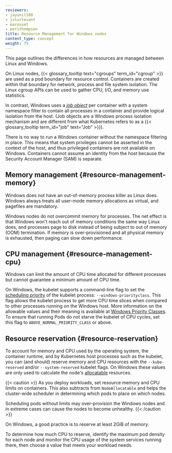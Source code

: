 ```yaml
---
reviewers:
- jayunit100
- jsturtevant
- marosset
- perithompson
title: Resource Management for Windows nodes
content_type: concept
weight: 75
---
```


<!-- overview -->

This page outlines the differences in how resources are managed between Linux and Windows.

<!-- body -->

On Linux nodes, {{< glossary_tooltip text="cgroups" term_id="cgroup" >}} are used
as a pod boundary for resource control. Containers are created within that boundary
for network, process and file system isolation. The Linux cgroup APIs can be used to
gather CPU, I/O, and memory use statistics.

In contrast, Windows uses a [_job object_](https://docs.microsoft.com/windows/win32/procthread/job-objects) per container with a system namespace filter
to contain all processes in a container and provide logical isolation from the
host.
(Job objects are a Windows process isolation mechanism and are different from
what Kubernetes refers to as a {{< glossary_tooltip term_id="job" text="Job" >}}).

There is no way to run a Windows container without the namespace filtering in
place. This means that system privileges cannot be asserted in the context of the
host, and thus privileged containers are not available on Windows.
Containers cannot assume an identity from the host because the Security Account Manager
(SAM) is separate.

## Memory management {#resource-management-memory}

Windows does not have an out-of-memory process killer as Linux does. Windows always
treats all user-mode memory allocations as virtual, and pagefiles are mandatory.

Windows nodes do not overcommit memory for processes. The
net effect is that Windows won't reach out of memory conditions the same way Linux
does, and processes page to disk instead of being subject to out of memory (OOM)
termination. If memory is over-provisioned and all physical memory is exhausted,
then paging can slow down performance.

## CPU management {#resource-management-cpu}

Windows can limit the amount of CPU time allocated for different processes but cannot
guarantee a minimum amount of CPU time.

On Windows, the kubelet supports a command-line flag to set the
[scheduling priority](https://docs.microsoft.com/windows/win32/procthread/scheduling-priorities) of the
kubelet process: `--windows-priorityclass`. This flag allows the kubelet process to get
more CPU time slices when compared to other processes running on the Windows host.
More information on the allowable values and their meaning is available at
[Windows Priority Classes](https://docs.microsoft.com/en-us/windows/win32/procthread/scheduling-priorities#priority-class).
To ensure that running Pods do not starve the kubelet of CPU cycles, set this flag to `ABOVE_NORMAL_PRIORITY_CLASS` or above.

## Resource reservation {#resource-reservation}

To account for memory and CPU used by the operating system, the container runtime, and by
Kubernetes host processes such as the kubelet, you can (and should) reserve
memory and CPU resources with the  `--kube-reserved` and/or `--system-reserved` kubelet flags.
On Windows these values are only used to calculate the node's
[allocatable](/docs/kubernetes/en/tasks/administer-cluster/reserve-compute-resources/#node-allocatable) resources.

{{< caution >}}
As you deploy workloads, set resource memory and CPU limits on containers.
This also subtracts from `NodeAllocatable` and helps the cluster-wide scheduler in determining which pods to place on which nodes.

Scheduling pods without limits may over-provision the Windows nodes and in extreme
cases can cause the nodes to become unhealthy.
{{< /caution >}}

On Windows, a good practice is to reserve at least 2GiB of memory.

To determine how much CPU to reserve,
identify the maximum pod density for each node and monitor the CPU usage of
the system services running there, then choose a value that meets your workload needs.
